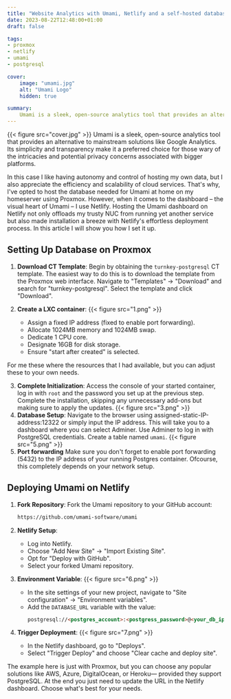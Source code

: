 ```yaml
---
title: "Website Analytics with Umami, Netlify and a self-hosted database. "
date: 2023-08-22T12:48:00+01:00
draft: false

tags:
- proxmox
- netlify
- umami
- postgresql

cover:
    image: "umami.jpg"
    alt: "Umami Logo"
    hidden: true

summary:
    Umami is a sleek, open-source analytics tool that provides an alternative to mainstream solutions like Google Analytics. Its simplicity and transparency make it a preferred choice for those wary of the intricacies and potential privacy concerns associated with bigger platforms.
---
```

{{< figure src="cover.jpg" >}}
Umami is a sleek, open-source analytics tool that provides an alternative to mainstream solutions like Google Analytics. Its simplicity and transparency make it a preferred choice for those wary of the intricacies and potential privacy concerns associated with bigger platforms. 

In this case I like having autonomy and control of hosting my own data, but I also appreciate the efficiency and scalability of cloud services. That's why, I've opted to host the database needed for Umami at home on my homeserver using Proxmox.  However, when it comes to the dashboard – the visual heart of Umami – I use Netlify. Hosting the Umami dashboard on Netlify not only offloads my trusty NUC from running yet another service but also made installation a breeze with Netlify's effortless deployment process. In this article I will show you how I set it up.

## Setting Up Database on Proxmox

1. **Download CT Template**: Begin by obtaining the `turnkey-postgresql` CT template. The easiest way to do this is to download the template from the Proxmox web interface. Navigate to "Templates" -> "Download" and search for "turnkey-postgresql". Select the template and click "Download".

2. **Create a LXC container**:
{{< figure src="1.png" >}}
   - Assign a fixed IP address (fixed to enable port forwarding).
   - Allocate 1024MB memory and 1024MB swap.
   - Dedicate 1 CPU core.
   - Designate 16GB for disk storage.
   - Ensure "start after created" is selected.

For me these where the resources that I had available, but you can adjust these to your own needs.

3. **Complete Initialization**: Access the console of your started container, log in with `root` and the password you set up at the previous step. Complete the installation, skipping any unnecessary add-ons but making sure to apply the updates.
{{< figure src="3.png" >}}
4. **Database Setup**: Navigate to the browser using assigned-static-IP-address:12322 or simply input the IP address. This will take you to a dashboard where you can select Adminer. Use Adminer to log in with PostgreSQL credentials. Create a table named `umami`.
{{< figure src="5.png" >}}
5. **Port forwarding** Make sure you don't forget to enable port forwarding (5432) to the IP address of your running Postgres container. Ofcourse, this completely depends on your network setup.

## Deploying Umami on Netlify

1. **Fork Repository**: Fork the Umami repository to your GitHub account: 
      ```html
      https://github.com/umami-software/umami
      ```

2. **Netlify Setup**:
   - Log into Netlify.
   - Choose "Add New Site" -> "Import Existing Site".
   - Opt for "Deploy with GitHub".
   - Select your forked Umami repository.

3. **Environment Variable**:
{{< figure src="6.png" >}}
   - In the site settings of your new project, navigate to "Site configuration" -> "Environment variables".
   - Add the `DATABASE_URL` variable with the value:
     ```html
     postgresql://<postgres_account>:<postgress_password>@<your_db_ip>/umami
     ```

4. **Trigger Deployment**:
{{< figure src="7.png" >}}
   - In the Netlify dashboard, go to "Deploys".
   - Select "Trigger Deploy" and choose "Clear cache and deploy site".


The example here is just with Proxmox, but you can choose any popular solutions like AWS, Azure, DigitalOcean, or Heroku— provided they support PostgreSQL.  At the end you just need to update the URL in the Netlify dashboard.  Choose what's best for your needs.